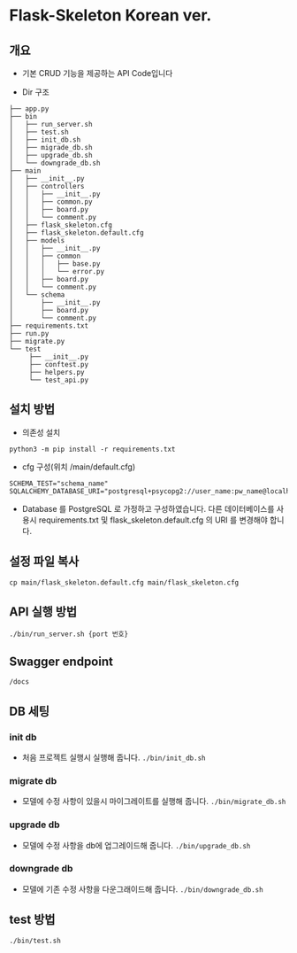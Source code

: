 # Flask-Skeleton Korean ver.
## 개요
- 기본 CRUD 기능을 제공하는 API Code입니다

* Dir 구조
```
├── app.py
├── bin
│   ├── run_server.sh
│   ├── test.sh
│   ├── init_db.sh
│   ├── migrade_db.sh
│   ├── upgrade_db.sh
│   └── downgrade_db.sh
├── main
│   ├── __init__.py
│   ├── controllers
│   │   ├── __init__.py
│   │   ├── common.py
│   │   ├── board.py
│   │   └── comment.py
│   ├── flask_skeleton.cfg
│   ├── flask_skeleton.default.cfg
│   ├── models
│   │   ├── __init__.py
│   │   ├── common
│   │   │   ├── base.py
│   │   │   └── error.py
│   │   ├── board.py
│   │   └── comment.py
│   └── schema
│       ├── __init__.py
│       ├── board.py
│       └── comment.py
├── requirements.txt
├── run.py
├── migrate.py
└── test
     ├── __init__.py
     ├── conftest.py
     ├── helpers.py
     └── test_api.py
```

## 설치 방법
- 의존성 설치
```
python3 -m pip install -r requirements.txt
```
- cfg 구성(위치 /main/default.cfg)
```
SCHEMA_TEST="schema_name"
SQLALCHEMY_DATABASE_URI="postgresql+psycopg2://user_name:pw_name@localhost:5432/db_name"
```
- Database 를 PostgreSQL 로 가정하고 구성하였습니다. 다른 데이터베이스를 사용시 requirements.txt 및 flask_skeleton.default.cfg 의 URI 를 변경해야 합니다.

## 설정 파일 복사
`cp main/flask_skeleton.default.cfg main/flask_skeleton.cfg`

## API 실행 방법
`./bin/run_server.sh {port 번호}`

## Swagger endpoint
`/docs`

## DB 세팅
### init db
- 처음 프로젝트 실행시 실행해 줍니다.
`./bin/init_db.sh`

### migrate db
- 모델에 수정 사항이 있을시 마이그레이트를 실행해 줍니다.
`./bin/migrate_db.sh`

### upgrade db
- 모델에 수정 사항을 db에 업그레이드해 줍니다.
`./bin/upgrade_db.sh`

### downgrade db
- 모델에 기존 수정 사항을 다운그래이드해 줍니다.
`./bin/downgrade_db.sh`

## test 방법
`./bin/test.sh`
